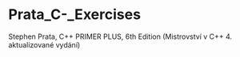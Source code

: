 # Prata_C-_Exercises
Stephen Prata, C++ PRIMER PLUS, 6th Edition (Mistrovství v C++ 4. aktualizované vydání)
